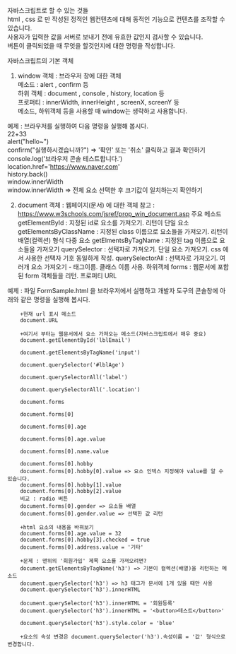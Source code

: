 자바스크립트로 할 수 있는 것들				
	 html , css 로 만 작성된 정적인 웹컨텐츠에 대해 동적인 기능으로 컨텐츠를 조작할 수 있습니다.			
	 사용자가 입력한 값을 서버로 보내기 전에 유효한 값인지 검사할 수 있습니다.			
	 버튼이 클릭되었을 때 무엇을 할것인지에 대한 명령을 작성합니다.			
				
자바스크립트의 기본 객체				
1. window 객체	: 브라우저 창에 대한 객체			
	메소드 : alert , confirm  등			
	하위 객체 : document , console , history, location 등			
	프로퍼티 : innerWidth, innerHeight , screenX, screenY  등			
	메소드, 하위객체 등을 사용할 때 window는 생략하고 사용합니다.			
				
예제 : 브라우저를 실행하여 다음 명령을 실행해 봅시다.				
	22+33			
	alert("hello~")			
	confirm("실행하시겠습니까?")		=> '확인' 또는 '취소' 클릭하고 결과 확인하기	
	console.log('브라우저 콘솔 테스트합니다.')			
	location.href='https://www.naver.com'			
	history.back()			
	window.innerWidth			
	window.innerWidth		=> 전체 요소 선택한 후 크기값이 일치하는지 확인하기	
				
2. document 객체  :  웹페이지(문서) 에 대한 객체				참고 : https://www.w3schools.com/jsref/prop_win_document.asp
	주요 메소드	
		getElementById			: 지정된 id로 요소를 가져오기. 리턴이 단일 요소
		getElementsByClassName	: 지정된 class 이름으로 요소들을 가져오기. 리턴이 배열(컬렉션) 형식 다중 요소 
		getElmentsByTagName		: 지정된 tag 이름으로 요소들을 가져오기
		querySelector		 	: 선택자로 가져오기. 단일 요소 가져오기. css 에서 사용한 선택자 기호 동일하게 작성.
		querySelectorAll		: 선택자로 가져오기. 여러개 요소 가져오기 - 태그이름. 클래스 이름 사용.
	하위객체	forms				: 웹문서에 포함된 form 객체들을 리턴.
	프로퍼티	URL 		

예제 : 파일 FormSample.html 을 브라우저에서 실행하고 개발자 도구의 콘솔창에 아래와 같은 명령을 실행해 봅시다.				
		
		+현재 url 표시 메소드
		document.URL		
		
		+여기서 부터는 웹문서에서 요소 가져오는 메소드(자바스크립트에서 매우 중요)		
		document.getElementById('lblEmail')		
				
		document.getElementsByTagName('input')		
				
		document.querySelector('#lblAge')		
				
		document.querySelectorAll('label')		
				
		document.querySelectorAll('.location')		
				
		document.forms		
				
		document.forms[0]		
				
		document.forms[0].age		
				
		document.forms[0].age.value		
				
		document.forms[0].name.value		
		
		document.forms[0].hobby
		document.forms[0].hobby[0].value => 요소 인덱스 지정해야 value를 알 수 있습니다.
		document.forms[0].hobby[1].value
		document.forms[0].hobby[2].value
		비교 : radio 버튼
		document.forms[0].gender => 요소들 배열
		document.forms[0].gender.value => 선택한 값 리턴
		
		+html 요소의 내용을 바꿔보기
		document.forms[0].age.value = 32
		document.forms[0].hobby[3].checked = true
		document.forms[0].address.value = '기타'				
				
		+문제 : 맨위의 '회원가입' 제목 요소를 가져오려면?
		document.getElementsByTagName('h3') => 기본이 컬렉션(배열)을 리턴하는 메소드
		document.querySelector('h3') => h3 태그가 문서에 1개 있을 때만 사용
		document.querySelector('h3').innerHTML
		
		document.querySelector('h3').innerHTML = '회원등록'
		document.querySelector('h3').innerHTML = '<button>테스트</button>'
		
		document.querySelector('h3').style.color = 'blue'
		
		+요소의 속성 변경은 document.querySelector('h3').속성이름 = '값' 형식으로 변경합니다.